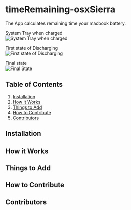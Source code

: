 # timeRemaining-osxSierra
The App calculates remaining time your macbook battery.

System Tray when charged <br />
![System Tray when charged](https://cloud.githubusercontent.com/assets/9661442/26754477/34d8d904-4884-11e7-823b-0228273b1093.png)

First state of Discharging <br />
![First state of Discharging](https://cloud.githubusercontent.com/assets/9661442/26754486/5499339c-4884-11e7-925b-298f60b6adf4.png)

Final state <br />
![Final State](https://cloud.githubusercontent.com/assets/9661442/26754487/549aa7cc-4884-11e7-8b88-fad32d7cf9c4.png)

## Table of Contents
1. [Installation](#Installation)
2. [How it Works](#How-it-Works)
3. [Things to Add](#Things-to-Add)
4. [How to Contribute](#How-to-Contribute)
5. [Contributors](#Contributors)

## Installation

## How it Works

## Things to Add

## How to Contribute

## Contributors
